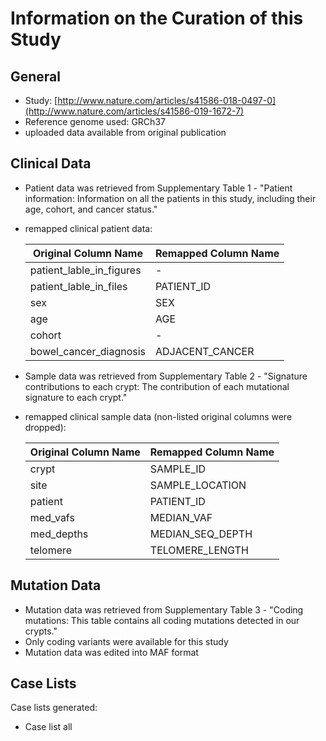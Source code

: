 # **Information on the Curation of this Study**

## General
* Study: [http://www.nature.com/articles/s41586-018-0497-0](http://www.nature.com/articles/s41586-019-1672-7)
* Reference genome used: GRCh37
* uploaded data available from original publication

## Clinical Data
* Patient data was retrieved from Supplementary Table 1 - "Patient information: Information on all the patients in this study, including their age, cohort, and cancer status."
* remapped clinical patient data:

  | Original Column Name | Remapped Column Name|
  |----------------------|---------------------|
  |patient_lable_in_figures|-                  |
  |patient_lable_in_files|PATIENT_ID           |
  |sex                   |SEX                  |
  |age                   |AGE                  |
  |cohort                |-                    |
  |bowel_cancer_diagnosis|ADJACENT_CANCER      |
 
* Sample data was retrieved from Supplementary Table 2 - "Signature contributions to each crypt: The contribution of each mutational signature to each crypt."
* remapped clinical sample data (non-listed original columns were dropped):

  | Original Column Name | Remapped Column Name|
  |----------------------|---------------------|
  |crypt                 |SAMPLE_ID            |
  |site                  |SAMPLE_LOCATION      |
  |patient               |PATIENT_ID           |
  |med_vafs              |MEDIAN_VAF           |
  |med_depths            |MEDIAN_SEQ_DEPTH     |
  |telomere              |TELOMERE_LENGTH      |
 
## Mutation Data
  * Mutation data was retrieved from Supplementary Table 3 - "Coding mutations: This table contains all coding mutations detected in our crypts."
  * Only coding variants were available for this study
  * Mutation data was edited into MAF format

## Case Lists
Case lists generated:
* Case list all
